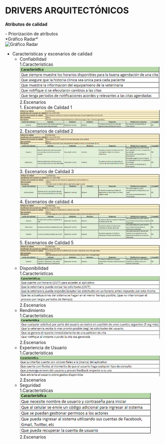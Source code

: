 # DRIVERS ARQUITECTÓNICOS

<p><b>Atributos de calidad</b></p>
  - Priorización de atributos
		<br>
        *Gráfico Radar*
        <br>
		<img src="Images/Mapa-Empatia/PriorizaciónAtributos.png" alt="Gráfico Radar" width="500">
  
- Características y escenarios de calidad
  - Confiabilidad
		<br>
		1.Características
		<br>
		![esc](Images/Atributos-Calidad/Confiabilidad/CaracterisiticasConfiabilidad.png)<br>
		2.Escenarios<br>
			1. Escenarios de Calidad 1
			![esc](Images/Atributos-Calidad/Confiabilidad/EsBaConfiabilidad1.png)
			2. Escenarios de calidad 2
			 ![esc](Images/Atributos-Calidad/Confiabilidad/EsBaConfiabilidad2.png)
			3. Escenarios de Calidad 3
			 ![esc](Images/Atributos-Calidad/Confiabilidad/EsBaConfiabilidad3.png)
			4. Escenarios de calidad 4
			 ![esc](Images/Atributos-Calidad/Confiabilidad/EsBaConfiabilidad4.png)
			5. Escenarios de Calidad 5
			 ![esc](Images/Atributos-Calidad/Confiabilidad/EsBaConfiabilidad5.png)
  - Disponibilidad
		<br>
		1.Características
		<br>
		![esc](Images/Atributos-Calidad/Disponibilidad/CaracterisiticasDisponibilidad.png)<br>
		2.Escenarios
  - Rendimiento
		<br>
		1.Características
		<br>
		![esc](Images/Atributos-Calidad/Rendimiento/CaractersiticasRendimiento.png)<br>
		2.Escenarios
  - Experiencia de Usuario
		<br>
		1.Características
		<br>
		![esc](Images/Atributos-Calidad/Ux/CaracterisitcasUx.png)
		<br>
		2.Escenarios		
  - Seguridad
		<br>
		1.Características
		<br>
		![esc](Images/Atributos-Calidad/Seguridad/CaracterisitcasSeguridad.png)
		<br>
		2.Escenarios
		<br>
		<br>
		
  
